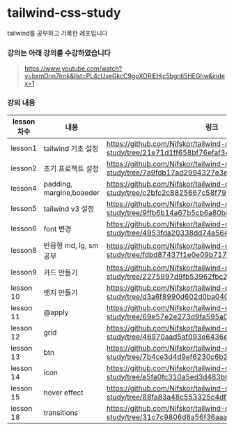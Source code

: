 # tailwind-css-study
tailwind를 공부하고 기록한 레포입니다

### 강의는 아래 강의를 수강하였습니다
> https://www.youtube.com/watch?v=bxmDnn7lrnk&list=PL4cUxeGkcC9gpXORlEHjc5bgnIi5HEGhw&index=1

### 강의 내용 
|lesson 차수|내용|링크|
|------|---|---|
|lesson1|tailwind 기초 설정 | https://github.com/Nifskor/tailwind-css-study/tree/21e71d1ff658bf76efaf342607795e473d47a701|
|lesson2|초기 프로젝트 설정 |https://github.com/Nifskor/tailwind-css-study/tree/7a9fdb17ad2994327e3eda5c4249ef168eb46f8d|
|lesson4|padding, margine,boaeder|https://github.com/Nifskor/tailwind-css-study/tree/c2bfc2c8825667c58f792beb3cc5e41aed326816|
|lesson5|tailwind v3 설정| https://github.com/Nifskor/tailwind-css-study/tree/9ffb6b14a67b5cb6a80b81c4e92f89404d54e248|
|lesson6| font 변경| https://github.com/Nifskor/tailwind-css-study/tree/4953fda20338dd74a564db244bd21dd279703dd5|
|lesson8 |반응형 md, lg, sm 공부 | https://github.com/Nifskor/tailwind-css-study/tree/fdbd87437f1e0e09b7174453044248e6b74f0f73|
|lesson9| 카드 만들기| https://github.com/Nifskor/tailwind-css-study/tree/2275997d9fb53962fbc2e65687985ca59857a2c5|
|lesson 10 | 뱃지 만들기| https://github.com/Nifskor/tailwind-css-study/tree/d3a6f8990d602d0ba04004330a931ce04780fa64|
| lesson 11 | @apply| https://github.com/Nifskor/tailwind-css-study/tree/69e57e2e273d9fa595a096cd5e1b9bafa1ef437b|
|lesson 12 | grid| https://github.com/Nifskor/tailwind-css-study/tree/46970aad5af093e6436ee938bf9c9cd4b8126bc1|
|lesson 13 | btn| https://github.com/Nifskor/tailwind-css-study/tree/7b4ce3d4d9ef6230c6b2973205c4351a354e217d|
|lesson 14 | icon| https://github.com/Nifskor/tailwind-css-study/tree/a5fa0fc310a5ed3d483b6e35e23598be61c3bc72|
|lesson 15| hover effect | https://github.com/Nifskor/tailwind-css-study/tree/88fa83a48c553325c4df314b82d4bc87568cab9b|
|lesson 18| transitions| https://github.com/Nifskor/tailwind-css-study/tree/31c7c9806d8a56f36aaa4ab2b2dfe847ee02de32|